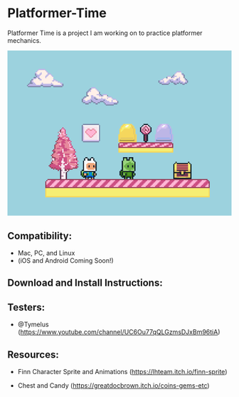 # Platformer-Time

Platformer Time is a project I am working on to practice platformer mechanics.

![A screenshot of platformer time!](https://github.com/IanSkelskey/Platformer-Time/blob/Hero_Refactor_2/screenshots/demo_screen.png)

## Compatibility:
- Mac, PC, and Linux
- (iOS and Android Coming Soon!)

## Download and Install Instructions:

## Testers:

- @Tymelus (https://www.youtube.com/channel/UC6Ou77qQLGzmsDJxBm96tiA)

## Resources:

- Finn Character Sprite and Animations (https://lhteam.itch.io/finn-sprite)

- Chest and Candy (https://greatdocbrown.itch.io/coins-gems-etc)
